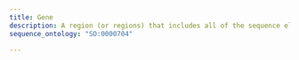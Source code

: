 ```yaml
---
title: Gene
description: A region (or regions) that includes all of the sequence elements necessary to encode a functional transcript. A gene may include regulatory regions, transcribed regions and/or other functional sequence regions.
sequence_ontology: "SO:0000704"

---
```

